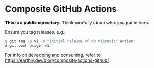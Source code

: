 # Composite GitHub Actions
**This is a public repository.**  Think carefully about what you put in here.

Ensure you tag releases, e.g.:

```sh
$ git tag -a v1 -m "Initial release of db migration action"
$ git push origin v1
```

For info on developing and consuming, refer to https://earthly.dev/blog/composite-actions-github/

